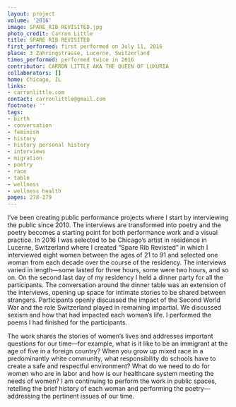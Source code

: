 ```yaml
---
layout: project
volume: '2016'
image: SPARE_RIB_REVISITED.jpg
photo_credit: Carron Little
title: SPARE RIB REVISITED
first_performed: first performed on July 11, 2016
place: 3 Zahringstrasse, Lucerne, Switzerland
times_performed: performed twice in 2016
contributor: CARRON LITTLE AKA THE QUEEN OF LUXURIA
collaborators: []
home: Chicago, IL
links:
- carronlittle.com
contact: carronlittle@gmail.com
footnote: ''
tags:
- birth
- conversation
- feminism
- history
- history personal history
- interviews
- migration
- poetry
- race
- table
- wellness
- wellness health
pages: 278-279
---
```


I’ve been creating public performance projects where I start by interviewing the public since 2010. The interviews are transformed into poetry and the poetry becomes a starting point for both performance work and a visual practice. In 2016 I was selected to be Chicago’s artist in residence in Lucerne, Switzerland where I created “Spare Rib Revisted” in which I interviewed eight women between the ages of 21 to 91 and selected one woman from each decade over the course of the residency. The interviews varied in length—some lasted for three hours, some were two hours, and so on. On the second last day of my residency I held a dinner party for all the participants. The conversation around the dinner table was an extension of the interviews, opening up space for intimate stories to be shared between strangers. Participants openly discussed the impact of the Second World War and the role Switzerland played in remaining impartial. We discussed sexism and how that had impacted each woman’s life. I performed the poems I had finished for the participants.

The work shares the stories of women’s lives and addresses important questions for our time—for example, what is it like to be an immigrant at the age of five in a foreign country? When you grow up mixed race in a predominantly white community, what responsibility do schools have to create a safe and respectful environment? What do we need to do for women who are in labor and how is our healthcare system meeting the needs of women? I am continuing to perform the work in public spaces, retelling the brief history of each woman and performing the poetry—addressing the pertinent issues of our time.

